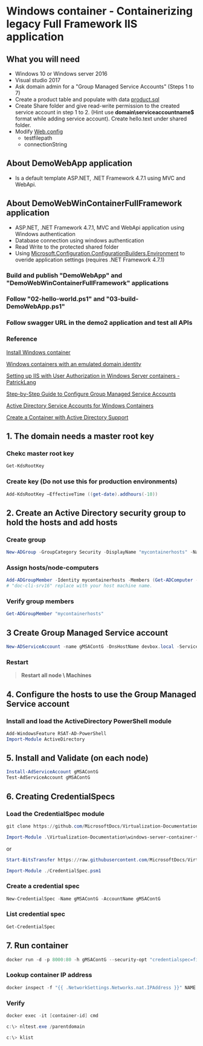 # Windows container - Containerizing legacy Full Framework IIS application

## What you will need

- Windows 10 or Windows server 2016
- Visual studio 2017
- Ask domain admin for a "Group Managed Service Accounts" (Steps 1 to 7)
- Create a product table and populate with data [product.sql](/demo-scripts/product.sql)
- Create Share folder and give read-write permission to the created service account in step 1 to 2. (Hint use **domain\serviceaccountname$** format while adding service account). Create hello.text under shared folder.
- Modify [Web.config](./DemoWebWinContainerFullFramework/DemoWebWinContainerFullFramework/Web.config)
  - testfilepath
  - connectionString

## About DemoWebApp application

- Is a default template ASP.NET, .NET Framework 4.7.1 using MVC and WebApi.

## About DemoWebWinContainerFullFramework application

- ASP.NET, .NET Framework 4.7.1, MVC and WebApi application using Windows authentication
- Database connection using windows authentication
- Read Write to the protected shared folder
- Using [Microsoft.Configuration.ConfigurationBuilders.Environment](https://www.nuget.org/packages/Microsoft.Configuration.ConfigurationBuilders.Environment/) to overide application settings (requires .NET Framework 4.7.1)

### Build and publish "DemoWebApp" and "DemoWebWinContainerFullFramework" applications

### Follow "02-hello-world.ps1" and "03-build-DemoWebApp.ps1"

### Follow swagger URL in the demo2 application and test all APIs

### Reference

[Install Windows container](https://github.com/docker/labs/tree/master/windows/windows-containers)

[Windows containers with an emulated domain identity](https://github.com/MicrosoftDocs/Virtualization-Documentation/tree/b1960f4da9731f85ddf672fa3cf956a313a78f5b/windows-server-container-tools/ServiceAccounts)

[Setting up IIS with User Authorization in Windows Server containers - PatrickLang](https://gist.github.com/PatrickLang/27c743782fca17b19bf94490cbb6f960)

[Step-by-Step Guide to Configure Group Managed Service Accounts](http://blog.windowsserversecurity.com/2015/01/27/step-by-step-guide-to-configure-group-managed-service-accounts/ )

[Active Directory Service Accounts for Windows Containers](https://docs.microsoft.com/en-us/virtualization/windowscontainers/manage-containers/manage-serviceaccounts )

[Create a Container with Active Directory Support](<https://blogs.msdn.microsoft.com/containerstuff/2017/01/30/create-a-container-with-active-directory-support/> )

## 1. The domain needs a master root key

### Chekc master root key

```powershell
Get-KdsRootKey
```

### Create key (**Do not use this for production environments**)

```powershell
Add-KdsRootKey –EffectiveTime ((get-date).addhours(-10))
```

## 2. Create an Active Directory security group to hold the hosts and add hosts

### Create group

```powershell
New-ADGroup -GroupCategory Security -DisplayName "mycontainerhosts" -Name mycontainerhosts -GroupScope Universal
```

### Assign hosts/node-computers

```powershell
Add-ADGroupMember -Identity mycontainerhosts -Members (Get-ADComputer -Identity doc-cli-srv16)
# "doc-cli-srv16" replace with your host machine name.
```

### Verify group members

```powershell
Get-ADGroupMember "mycontainerhosts"
```

## 3 Create Group Managed Service account

```powershell
New-ADServiceAccount -name gMSAContG -DnsHostName devbox.local -ServicePrincipalNames http/gMSAContG.devbox.local -PrincipalsAllowedToRetrieveManagedPassword mycontainerhosts
```

### Restart

> **Restart all node \ Machines**

## 4. Configure the hosts to use the Group Managed Service account

### Install and load the ActiveDirectory PowerShell module

```powershell
Add-WindowsFeature RSAT-AD-PowerShell
Import-Module ActiveDirectory
```

## 5. Install and Validate (on each node)

```powershell
Install-AdServiceAccount gMSAContG
Test-AdServiceAccount gMSAContG
```

## 6. Creating CredentialSpecs

### Load the CredentialSpec module

```powershell
git clone https://github.com/MicrosoftDocs/Virtualization-Documentation.git

Import-Module .\Virtualization-Documentation\windows-server-container-tools\ServiceAccounts\CredentialSpec.psm1
```

or

```powershell
Start-BitsTransfer https://raw.githubusercontent.com/MicrosoftDocs/Virtualization-Documentation/b1960f4da9731f85ddf672fa3cf956a313a78f5b/windows-server-container-tools/ServiceAccounts/CredentialSpec.psm1

Import-Module ./CredentialSpec.psm1
```

### Create a credential spec

```powershell
New-CredentialSpec -Name gMSAContG -AccountName gMSAContG
```

### List credential spec

```powershell
Get-CredentialSpec
```

## 7. Run container

```powershell
docker run -d -p 8000:80 -h gMSAContG --security-opt "credentialspec=file://gMSAContG.json" --name NAME NAME
```

### Lookup container IP address

```powershell
docker inspect -f "{{ .NetworkSettings.Networks.nat.IPAddress }}" NAME
```

### Verify

```powershell
docker exec -it [container-id] cmd

c:\> nltest.exe /parentdomain

c:\> klist
```
